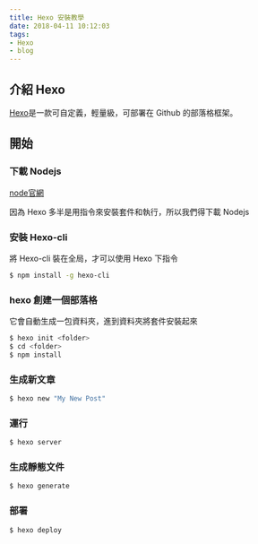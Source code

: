 ```yaml
---
title: Hexo 安裝教學
date: 2018-04-11 10:12:03
tags:
- Hexo
- blog
---
```


## 介紹 Hexo

[Hexo](https://hexo.io/zh-tw/)是一款可自定義，輕量級，可部署在 Github 的部落格框架。


## 開始

### 下載 Nodejs

[node官網](https://nodejs.org/en/)

因為 Hexo 多半是用指令來安裝套件和執行，所以我們得下載 Nodejs

### 安裝 Hexo-cli

將 Hexo-cli 裝在全局，才可以使用 Hexo 下指令

``` bash
$ npm install -g hexo-cli

```


### hexo 創建一個部落格

它會自動生成一包資料夾，進到資料夾將套件安裝起來

``` bash
$ hexo init <folder>
$ cd <folder>
$ npm install
```



### 生成新文章

``` bash
$ hexo new "My New Post"
```


### 運行

``` bash
$ hexo server
```


### 生成靜態文件

``` bash
$ hexo generate
```


### 部署

``` bash
$ hexo deploy
```

